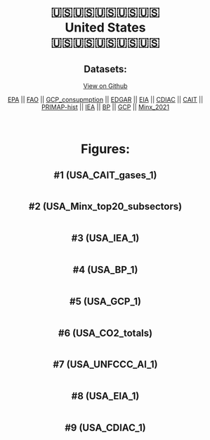 
<center>
<h1 align="center">
🇺🇸🇺🇸🇺🇸🇺🇸🇺🇸
<br>
United States
<br>
🇺🇸🇺🇸🇺🇸🇺🇸🇺🇸
</h1>
<h2>Datasets:</h2>
<p><a href="https://github.com/dquintani/GreenhouseData/tree/master/country_data/USA_United States/data">View on Github</a>
<br></p><p><a href="data/USA_EPA.csv">EPA</a> || <a href="data/USA_FAO.csv">FAO</a> || <a href="data/USA_GCP_consupmption.csv">GCP_consupmption</a> || <a href="data/USA_EDGAR.csv">EDGAR</a> || <a href="data/USA_EIA.csv">EIA</a> || <a href="data/USA_CDIAC.csv">CDIAC</a> || <a href="data/USA_CAIT.csv">CAIT</a> || <a href="data/USA_PRIMAP-hist.csv">PRIMAP-hist</a> || <a href="data/USA_IEA.csv">IEA</a> || <a href="data/USA_BP.csv">BP</a> || <a href="data/USA_GCP.csv">GCP</a> || <a href="data/USA_Minx_2021.csv">Minx_2021</a></p><p><br></p>
<h1>Figures:</h1><h2>#1 (USA_CAIT_gases_1)</h2>
<p><img alt="" src="figures/USA_CAIT_gases_1.png" /></p><h2>#2 (USA_Minx_top20_subsectors)</h2>
<p><img alt="" src="figures/USA_Minx_top20_subsectors.png" /></p><h2>#3 (USA_IEA_1)</h2>
<p><img alt="" src="figures/USA_IEA_1.png" /></p><h2>#4 (USA_BP_1)</h2>
<p><img alt="" src="figures/USA_BP_1.png" /></p><h2>#5 (USA_GCP_1)</h2>
<p><img alt="" src="figures/USA_GCP_1.png" /></p><h2>#6 (USA_CO2_totals)</h2>
<p><img alt="" src="figures/USA_CO2_totals.png" /></p><h2>#7 (USA_UNFCCC_AI_1)</h2>
<p><img alt="" src="figures/USA_UNFCCC_AI_1.png" /></p><h2>#8 (USA_EIA_1)</h2>
<p><img alt="" src="figures/USA_EIA_1.png" /></p><h2>#9 (USA_CDIAC_1)</h2>
<p><img alt="" src="figures/USA_CDIAC_1.png" /></p>